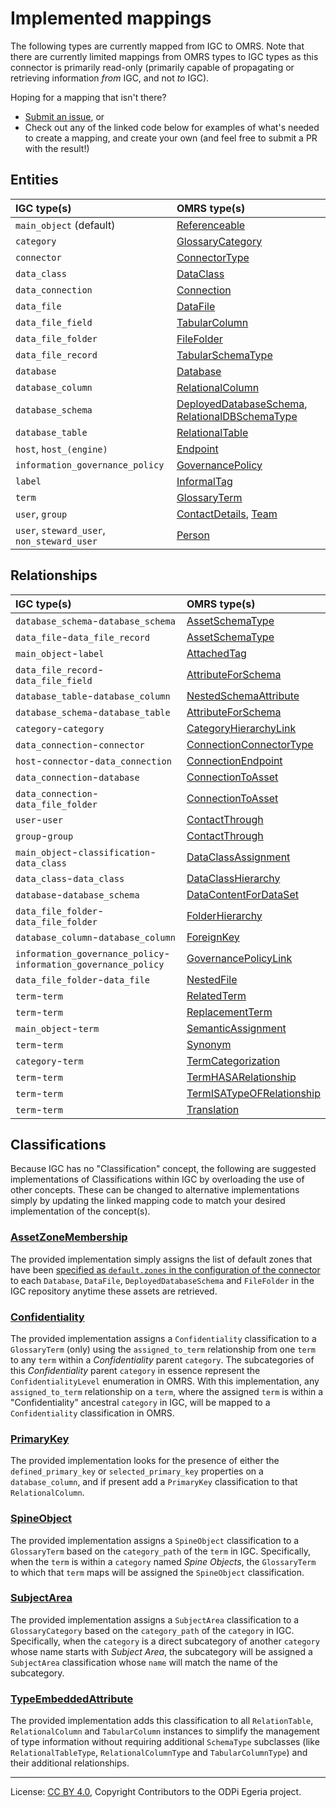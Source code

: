 <!-- SPDX-License-Identifier: CC-BY-4.0 -->
<!-- Copyright Contributors to the ODPi Egeria project. -->

# Implemented mappings

The following types are currently mapped from IGC to OMRS. Note that there are currently limited
mappings from OMRS types to IGC types as this connector is primarily read-only (primarily capable of
propagating or retrieving information _from_ IGC, and not _to_ IGC).

Hoping for a mapping that isn't there?

- [Submit an issue](https://github.com/odpi/egeria-connector-ibm-information-server/issues/new), or
- Check out any of the linked code below for examples of what's needed to create a mapping,
    and create your own (and feel free to submit a PR with the result!)

## Entities

| IGC type(s) | OMRS type(s) |
| :--- | :--- |
| `main_object` (default) | [Referenceable](../../igc-adapter/src/main/java/org/odpi/egeria/connectors/ibm/igc/repositoryconnector/mapping/entities/ReferenceableMapper.java) |
| `category` | [GlossaryCategory](../../igc-adapter/src/main/java/org/odpi/egeria/connectors/ibm/igc/repositoryconnector/mapping/entities/GlossaryCategoryMapper.java) |
| `connector` | [ConnectorType](../../igc-adapter/src/main/java/org/odpi/egeria/connectors/ibm/igc/repositoryconnector/mapping/entities/ConnectorTypeMapper.java) |
| `data_class` | [DataClass](../../igc-adapter/src/main/java/org/odpi/egeria/connectors/ibm/igc/repositoryconnector/mapping/entities/DataClassMapper.java) |
| `data_connection` | [Connection](../../igc-adapter/src/main/java/org/odpi/egeria/connectors/ibm/igc/repositoryconnector/mapping/entities/ConnectionMapper.java) |
| `data_file` | [DataFile](../../igc-adapter/src/main/java/org/odpi/egeria/connectors/ibm/igc/repositoryconnector/mapping/entities/DataFileMapper.java) |
| `data_file_field` | [TabularColumn](../../igc-adapter/src/main/java/org/odpi/egeria/connectors/ibm/igc/repositoryconnector/mapping/entities/TabularColumnMapper.java) |
| `data_file_folder` | [FileFolder](../../igc-adapter/src/main/java/org/odpi/egeria/connectors/ibm/igc/repositoryconnector/mapping/entities/FileFolderMapper.java) |
| `data_file_record` | [TabularSchemaType](../../igc-adapter/src/main/java/org/odpi/egeria/connectors/ibm/igc/repositoryconnector/mapping/entities/TabularSchemaTypeMapper.java) |
| `database` | [Database](../../igc-adapter/src/main/java/org/odpi/egeria/connectors/ibm/igc/repositoryconnector/mapping/entities/DatabaseMapper.java) |
| `database_column` | [RelationalColumn](../../igc-adapter/src/main/java/org/odpi/egeria/connectors/ibm/igc/repositoryconnector/mapping/entities/RelationalColumnMapper.java) |
| `database_schema` | [DeployedDatabaseSchema](../../igc-adapter/src/main/java/org/odpi/egeria/connectors/ibm/igc/repositoryconnector/mapping/entities/DeployedDatabaseSchemaMapper.java), [RelationalDBSchemaType](../../igc-adapter/src/main/java/org/odpi/egeria/connectors/ibm/igc/repositoryconnector/mapping/entities/RelationalDBSchemaTypeMapper.java) |
| `database_table` | [RelationalTable](../../igc-adapter/src/main/java/org/odpi/egeria/connectors/ibm/igc/repositoryconnector/mapping/entities/RelationalTableMapper.java) |
| `host`, `host_(engine)` | [Endpoint](../../igc-adapter/src/main/java/org/odpi/egeria/connectors/ibm/igc/repositoryconnector/mapping/entities/EndpointMapper.java) |
| `information_governance_policy` | [GovernancePolicy](../../igc-adapter/src/main/java/org/odpi/egeria/connectors/ibm/igc/repositoryconnector/mapping/entities/GovernancePolicyMapper.java) |
| `label` | [InformalTag](../../igc-adapter/src/main/java/org/odpi/egeria/connectors/ibm/igc/repositoryconnector/mapping/entities/InformalTagMapper.java) |
| `term` | [GlossaryTerm](../../igc-adapter/src/main/java/org/odpi/egeria/connectors/ibm/igc/repositoryconnector/mapping/entities/GlossaryTermMapper.java) |
| `user`, `group` | [ContactDetails](../../igc-adapter/src/main/java/org/odpi/egeria/connectors/ibm/igc/repositoryconnector/mapping/entities/ContactDetailsMapper.java), [Team](../../igc-adapter/src/main/java/org/odpi/egeria/connectors/ibm/igc/repositoryconnector/mapping/entities/TeamMapper.java) |
| `user`, `steward_user`, `non_steward_user` | [Person](../../igc-adapter/src/main/java/org/odpi/egeria/connectors/ibm/igc/repositoryconnector/mapping/entities/PersonMapper.java) |

## Relationships

| IGC type(s) | OMRS type(s) |
| :--- | :--- |
| `database_schema`-`database_schema` | [AssetSchemaType](../../igc-adapter/src/main/java/org/odpi/egeria/connectors/ibm/igc/repositoryconnector/mapping/relationships/AssetSchemaTypeMapper_DatabaseSchema.java) |
| `data_file`-`data_file_record` | [AssetSchemaType](../../igc-adapter/src/main/java/org/odpi/egeria/connectors/ibm/igc/repositoryconnector/mapping/relationships/AssetSchemaTypeMapper_FileRecord.java) |
| `main_object`-`label` | [AttachedTag](../../igc-adapter/src/main/java/org/odpi/egeria/connectors/ibm/igc/repositoryconnector/mapping/relationships/AttachedTagMapper.java) |
| `data_file_record`-`data_file_field` | [AttributeForSchema](../../igc-adapter/src/main/java/org/odpi/egeria/connectors/ibm/igc/repositoryconnector/mapping/relationships/AttributeForSchemaMapper_RecordField.java) |
| `database_table`-`database_column` | [NestedSchemaAttribute](../../igc-adapter/src/main/java/org/odpi/egeria/connectors/ibm/igc/repositoryconnector/mapping/relationships/NestedSchemaAttributeMapper.java) |
| `database_schema`-`database_table` | [AttributeForSchema](../../igc-adapter/src/main/java/org/odpi/egeria/connectors/ibm/igc/repositoryconnector/mapping/relationships/AttributeForSchemaMapper_TableSchema.java) |
| `category`-`category` | [CategoryHierarchyLink](../../igc-adapter/src/main/java/org/odpi/egeria/connectors/ibm/igc/repositoryconnector/mapping/relationships/CategoryHierarchyLinkMapper.java) |
| `data_connection`-`connector` | [ConnectionConnectorType](../../igc-adapter/src/main/java/org/odpi/egeria/connectors/ibm/igc/repositoryconnector/mapping/relationships/ConnectionConnectorTypeMapper.java) |
| `host`-`connector`-`data_connection` | [ConnectionEndpoint](../../igc-adapter/src/main/java/org/odpi/egeria/connectors/ibm/igc/repositoryconnector/mapping/relationships/ConnectionEndpointMapper.java) |
| `data_connection`-`database` | [ConnectionToAsset](../../igc-adapter/src/main/java/org/odpi/egeria/connectors/ibm/igc/repositoryconnector/mapping/relationships/ConnectionToAssetMapper_Database.java) |
| `data_connection`-`data_file_folder` | [ConnectionToAsset](../../igc-adapter/src/main/java/org/odpi/egeria/connectors/ibm/igc/repositoryconnector/mapping/relationships/ConnectionToAssetMapper_FileFolder.java) |
| `user`-`user` | [ContactThrough](../../igc-adapter/src/main/java/org/odpi/egeria/connectors/ibm/igc/repositoryconnector/mapping/relationships/ContactThroughMapper_Person.java) |
| `group`-`group` | [ContactThrough](../../igc-adapter/src/main/java/org/odpi/egeria/connectors/ibm/igc/repositoryconnector/mapping/relationships/ContactThroughMapper_Team.java) |
| `main_object`-`classification`-`data_class` | [DataClassAssignment](../../igc-adapter/src/main/java/org/odpi/egeria/connectors/ibm/igc/repositoryconnector/mapping/relationships/DataClassAssignmentMapper.java) |
| `data_class`-`data_class` | [DataClassHierarchy](../../igc-adapter/src/main/java/org/odpi/egeria/connectors/ibm/igc/repositoryconnector/mapping/relationships/DataClassHierarchyMapper.java) |
| `database`-`database_schema` | [DataContentForDataSet](../../igc-adapter/src/main/java/org/odpi/egeria/connectors/ibm/igc/repositoryconnector/mapping/relationships/DataContentForDataSetMapper.java) |
| `data_file_folder`-`data_file_folder` | [FolderHierarchy](../../igc-adapter/src/main/java/org/odpi/egeria/connectors/ibm/igc/repositoryconnector/mapping/relationships/FolderHierarchyMapper.java) |
| `database_column`-`database_column` | [ForeignKey](../../igc-adapter/src/main/java/org/odpi/egeria/connectors/ibm/igc/repositoryconnector/mapping/relationships/ForeignKeyMapper.java) |
| `information_governance_policy`-`information_governance_policy` | [GovernancePolicyLink](../../igc-adapter/src/main/java/org/odpi/egeria/connectors/ibm/igc/repositoryconnector/mapping/relationships/GovernancePolicyLinkMapper.java) |
| `data_file_folder`-`data_file` | [NestedFile](../../igc-adapter/src/main/java/org/odpi/egeria/connectors/ibm/igc/repositoryconnector/mapping/relationships/NestedFileMapper.java) |
| `term`-`term` | [RelatedTerm](../../igc-adapter/src/main/java/org/odpi/egeria/connectors/ibm/igc/repositoryconnector/mapping/relationships/RelatedTermMapper.java) |
| `term`-`term` | [ReplacementTerm](../../igc-adapter/src/main/java/org/odpi/egeria/connectors/ibm/igc/repositoryconnector/mapping/relationships/ReplacementTermMapper.java) |
| `main_object`-`term` | [SemanticAssignment](../../igc-adapter/src/main/java/org/odpi/egeria/connectors/ibm/igc/repositoryconnector/mapping/relationships/SemanticAssignmentMapper.java) |
| `term`-`term` | [Synonym](../../igc-adapter/src/main/java/org/odpi/egeria/connectors/ibm/igc/repositoryconnector/mapping/relationships/SynonymMapper.java) |
| `category`-`term` | [TermCategorization](../../igc-adapter/src/main/java/org/odpi/egeria/connectors/ibm/igc/repositoryconnector/mapping/relationships/TermCategorizationMapper.java) |
| `term`-`term` | [TermHASARelationship](../../igc-adapter/src/main/java/org/odpi/egeria/connectors/ibm/igc/repositoryconnector/mapping/relationships/TermHASARelationshipMapper.java) |
| `term`-`term` | [TermISATypeOFRelationship](../../igc-adapter/src/main/java/org/odpi/egeria/connectors/ibm/igc/repositoryconnector/mapping/relationships/TermISATypeOFRelationshipMapper.java) |
| `term`-`term` | [Translation](../../igc-adapter/src/main/java/org/odpi/egeria/connectors/ibm/igc/repositoryconnector/mapping/relationships/TranslationMapper.java) |

## Classifications

Because IGC has no "Classification" concept, the following are suggested implementations of
Classifications within IGC by overloading the use of other concepts. These can be changed to
alternative implementations simply by updating the linked mapping code to match your desired
implementation of the concept(s).

### [AssetZoneMembership](../../igc-adapter/src/main/java/org/odpi/egeria/connectors/ibm/igc/repositoryconnector/mapping/classifications/AssetZoneMembershipMapper.java)

The provided implementation simply assigns the list of default zones that have been [specified as `default.zones` in the configuration of
the connector](../../README.md) to each `Database`, `DataFile`, `DeployedDatabaseSchema` and `FileFolder` in the IGC repository
anytime these assets are retrieved.

### [Confidentiality](../../igc-adapter/src/main/java/org/odpi/egeria/connectors/ibm/igc/repositoryconnector/mapping/classifications/ConfidentialityMapper.java)

The provided implementation assigns a `Confidentiality` classification to a `GlossaryTerm` (only) using the
`assigned_to_term` relationship from one `term` to any `term` within a _Confidentiality_ parent `category`. The
subcategories of this _Confidentiality_ parent `category` in essence represent the `ConfidentialityLevel` enumeration in
OMRS. With this implementation, any `assigned_to_term` relationship on a `term`, where the assigned `term` is within a
"Confidentiality" ancestral `category` in IGC, will be mapped to a `Confidentiality` classification in OMRS.

### [PrimaryKey](../../igc-adapter/src/main/java/org/odpi/egeria/connectors/ibm/igc/repositoryconnector/mapping/classifications/PrimaryKeyMapper.java)

The provided implementation looks for the presence of either the `defined_primary_key` or `selected_primary_key`
properties on a `database_column`, and if present add a `PrimaryKey` classification to that `RelationalColumn`.

### [SpineObject](../../igc-adapter/src/main/java/org/odpi/egeria/connectors/ibm/igc/repositoryconnector/mapping/classifications/SpineObjectMapper.java)

The provided implementation assigns a `SpineObject` classification to a `GlossaryTerm` based on the `category_path` of
the `term` in IGC. Specifically, when the `term` is within a `category` named _Spine Objects_, the `GlossaryTerm` to
which that `term` maps will be assigned the `SpineObject` classification.

### [SubjectArea](../../igc-adapter/src/main/java/org/odpi/egeria/connectors/ibm/igc/repositoryconnector/mapping/classifications/SubjectAreaMapper.java)

The provided implementation assigns a `SubjectArea` classification to a `GlossaryCategory` based on the `category_path`
of the `category` in IGC. Specifically, when the `category` is a direct subcategory of another `category` whose name
starts with _Subject Area_, the subcategory will be assigned a `SubjectArea` classification whose `name` will match the
name of the subcategory.

### [TypeEmbeddedAttribute](../../igc-adapter/src/main/java/org/odpi/egeria/connectors/ibm/igc/repositoryconnector/mapping/classifications/TypeEmbeddedAttributeMapper.java)

The provided implementation adds this classification to all `RelationTable`, `RelationalColumn` and `TabularColumn`
instances to simplify the management of type information without requiring additional `SchemaType` subclasses (like
`RelationalTableType`, `RelationalColumnType` and `TabularColumnType`) and their additional relationships.


----
License: [CC BY 4.0](https://creativecommons.org/licenses/by/4.0/),
Copyright Contributors to the ODPi Egeria project.
